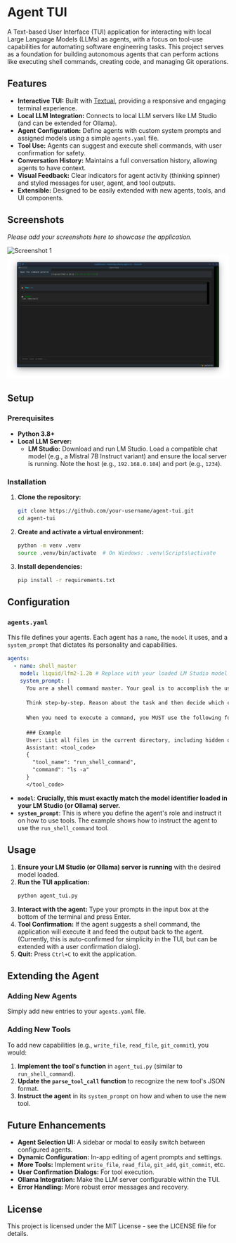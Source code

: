 # Agent TUI

A Text-based User Interface (TUI) application for interacting with local Large Language Models (LLMs) as agents, with a focus on tool-use capabilities for automating software engineering tasks. This project serves as a foundation for building autonomous agents that can perform actions like executing shell commands, creating code, and managing Git operations.

## Features

*   **Interactive TUI:** Built with [Textual](https://textual.textualize.io/), providing a responsive and engaging terminal experience.
*   **Local LLM Integration:** Connects to local LLM servers like LM Studio (and can be extended for Ollama).
*   **Agent Configuration:** Define agents with custom system prompts and assigned models using a simple `agents.yaml` file.
*   **Tool Use:** Agents can suggest and execute shell commands, with user confirmation for safety.
*   **Conversation History:** Maintains a full conversation history, allowing agents to have context.
*   **Visual Feedback:** Clear indicators for agent activity (thinking spinner) and styled messages for user, agent, and tool outputs.
*   **Extensible:** Designed to be easily extended with new agents, tools, and UI components.

## Screenshots

_Please add your screenshots here to showcase the application._

![Screenshot 1](path/to/your/screenshot1.png)
![Agent App Image](https://github.com/rhodge-hash/my-agent-cli/blob/main/AgentApp.png?raw=true)

## Setup

### Prerequisites

*   **Python 3.8+**
*   **Local LLM Server:**
    *   **LM Studio:** Download and run LM Studio. Load a compatible chat model (e.g., a Mistral 7B Instruct variant) and ensure the local server is running. Note the host (e.g., `192.168.0.104`) and port (e.g., `1234`).

### Installation

1.  **Clone the repository:**
    ```bash
    git clone https://github.com/your-username/agent-tui.git
    cd agent-tui
    ```

2.  **Create and activate a virtual environment:**
    ```bash
    python -m venv .venv
    source .venv/bin/activate  # On Windows: .venv\Scripts\activate
    ```

3.  **Install dependencies:**
    ```bash
    pip install -r requirements.txt
    ```

## Configuration

### `agents.yaml`

This file defines your agents. Each agent has a `name`, the `model` it uses, and a `system_prompt` that dictates its personality and capabilities.

```yaml
agents:
  - name: shell_master
    model: liquid/lfm2-1.2b # Replace with your loaded LM Studio model
    system_prompt: |
      You are a shell command master. Your goal is to accomplish the user's task by executing shell commands.

      Think step-by-step. Reason about the task and then decide which command to run.

      When you need to execute a command, you MUST use the following format and only this format. Do not add any explanation or other text.

      ### Example
      User: List all files in the current directory, including hidden ones.
      Assistant: <tool_code>
      {
        "tool_name": "run_shell_command",
        "command": "ls -a"
      }
      </tool_code>
```

*   **`model`**: **Crucially, this must exactly match the model identifier loaded in your LM Studio (or Ollama) server.**
*   **`system_prompt`**: This is where you define the agent's role and instruct it on how to use tools. The example shows how to instruct the agent to use the `run_shell_command` tool.

## Usage

1.  **Ensure your LM Studio (or Ollama) server is running** with the desired model loaded.
2.  **Run the TUI application:**
    ```bash
    python agent_tui.py
    ```
3.  **Interact with the agent:** Type your prompts in the input box at the bottom of the terminal and press Enter.
4.  **Tool Confirmation:** If the agent suggests a shell command, the application will execute it and feed the output back to the agent. (Currently, this is auto-confirmed for simplicity in the TUI, but can be extended with a user confirmation dialog).
5.  **Quit:** Press `Ctrl+C` to exit the application.

## Extending the Agent

### Adding New Agents

Simply add new entries to your `agents.yaml` file.

### Adding New Tools

To add new capabilities (e.g., `write_file`, `read_file`, `git_commit`), you would:

1.  **Implement the tool's function** in `agent_tui.py` (similar to `run_shell_command`).
2.  **Update the `parse_tool_call` function** to recognize the new tool's JSON format.
3.  **Instruct the agent** in its `system_prompt` on how and when to use the new tool.

## Future Enhancements

*   **Agent Selection UI:** A sidebar or modal to easily switch between configured agents.
*   **Dynamic Configuration:** In-app editing of agent prompts and settings.
*   **More Tools:** Implement `write_file`, `read_file`, `git_add`, `git_commit`, etc.
*   **User Confirmation Dialogs:** For tool execution.
*   **Ollama Integration:** Make the LLM server configurable within the TUI.
*   **Error Handling:** More robust error messages and recovery.

## License

This project is licensed under the MIT License - see the LICENSE file for details.
